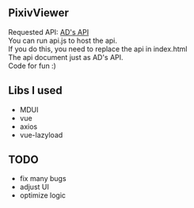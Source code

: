 ## PixivViewer

Requested API: [AD's API](https://api.imjad.cn/pixiv_v2.md)  
You can run api.js to host the api.  
If you do this, you need to replace the api in index.html  
The api document just as AD's API.  
Code for fun :)

## Libs I used

-   MDUI
-   vue
-   axios
-   vue-lazyload

## TODO

-   fix many bugs
-   adjust UI
-   optimize logic
